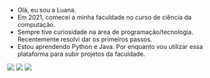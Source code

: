 - Olá, eu sou a Luana.
- Em 2021, comecei a minha faculdade no curso de ciência da computação.
- Sempre tive curiosidade na área de programação/tecnologia. Recentemente resolvi dar os primeiros passos. 
- Estou aprendendo Python e Java. Por enquanto vou utilizar essa plataforma para subir projetos da faculdade.

[<img src="https://img.shields.io/badge/linkedin-%230077B5.svg?&style=for-the-badge&logo=linkedin&logoColor=white" />](https://www.linkedin.com/in/luana-nakasuga/) [<img src = "https://img.shields.io/badge/instagram-%23E4405F.svg?&style=for-the-badge&logo=instagram&logoColor=white">](https://www.instagram.com/luana.nakasuga/) [<img src = "https://img.shields.io/badge/facebook-%231877F2.svg?&style=for-the-badge&logo=facebook&logoColor=white">](https://www.facebook.com/luana.nakasuga)
